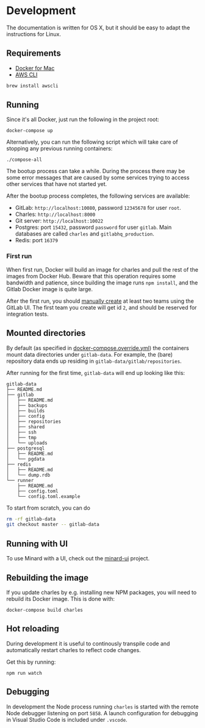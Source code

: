 
# Development

The documentation is written for OS X, but
it should be easy to adapt the instructions for Linux.

## Requirements

- [Docker for Mac](https://docs.docker.com/docker-for-mac/)
- [AWS CLI](https://aws.amazon.com/cli/)
```bash
brew install awscli
```

## Running

Since it's all Docker, just run the following in the project root:

```shell
docker-compose up
```

Alternatively, you can run the following script which will
take care of stopping any previous running containers:

```shell
./compose-all
```

The bootup process can take a while. During the process there
may be some error messages that are caused by some services
trying to access other services that have not started yet.

After the bootup process completes, the following
services are available:
- GitLab: `http://localhost:10080`, password `12345678` for user `root`.
- Charles: `http://localhost:8000`
- Git server: `http://localhost:10022`
- Postgres: port `15432`, password `password` for user `gitlab`. Main databases are called `charles` and `gitlabhq_production`.
- Redis: port `16379`

### First run

When first run, Docker will build an image for charles and pull the rest of the images
from Docker Hub. Beware that this operation requires some bandwidth and patience, since
building the image runs `npm install`, and the Gitlab Docker image is quite large.

After the first run, you should [manually create](user-and-team-admin.md) at
least two teams using the GitLab UI. The first team you create will get id `2`, and
should be reserved for integration tests.

## Mounted directories

By default (as specified in [docker-compose.override.yml](./docker-compose.override.yml)) the
containers mount data directories under `gitlab-data`. For example, the (bare) repository data
ends up residing in `gitlab-data/gitlab/repositories`.

After running for the first time, `gitlab-data` will end up looking like this:

```
gitlab-data
├── README.md
├── gitlab
│   ├── README.md
│   ├── backups
│   ├── builds
│   ├── config
│   ├── repositories
│   ├── shared
│   ├── ssh
│   ├── tmp
│   └── uploads
├── postgresql
│   ├── README.md
│   └── pgdata
├── redis
│   ├── README.md
│   └── dump.rdb
└── runner
    ├── README.md
    ├── config.toml
    └── config.toml.example
```

To start from scratch, you can do
```bash
rm -rf gitlab-data
git checkout master -- gitlab-data
```

## Running with UI

To use Minard with a UI, check out
the [minard-ui](https://github.com/lucified/minard-ui) project.

## Rebuilding the image

If you update charles by e.g. installing new NPM packages, you will
need to rebuild its Docker image. This is done with:

```shell
docker-compose build charles
```

## Hot reloading

During development it is useful to continously transpile code and automatically restart
charles to reflect code changes.

Get this by running:
```shell
npm run watch
```

## Debugging

In development the Node process running `charles` is started with the
remote Node debugger listening on port `5858`. A launch
configuration for debugging in Visual Studio Code is included under `.vscode`.
